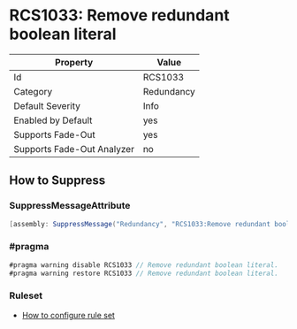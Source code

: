 # RCS1033: Remove redundant boolean literal

Property | Value
--- | ---
Id|RCS1033
Category|Redundancy
Default Severity|Info
Enabled by Default|yes
Supports Fade\-Out|yes
Supports Fade\-Out Analyzer|no

## How to Suppress

### SuppressMessageAttribute

```csharp
[assembly: SuppressMessage("Redundancy", "RCS1033:Remove redundant boolean literal.", Justification = "<Pending>")]
```

### \#pragma

```csharp
#pragma warning disable RCS1033 // Remove redundant boolean literal.
#pragma warning restore RCS1033 // Remove redundant boolean literal.
```

### Ruleset

* [How to configure rule set](../HowToConfigureAnalyzers.md)

